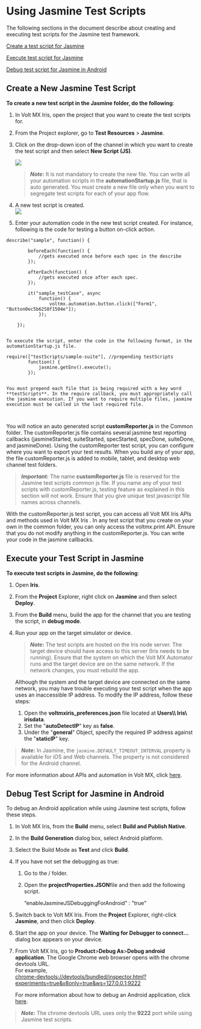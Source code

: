                          


Using Jasmine Test Scripts
==========================

The following sections in the document describe about creating and executing test scripts for the Jasmine test framework.

[Create a test script for Jasmine](#create-a-new-jasmine-test-script)

[Execute test script for Jasmine](#execute-your-test-script-in-jasmine)

[Debug test script for Jasmine in Android](#debug-test-script-for-jasmine-in-android)

Create a New Jasmine Test Script
--------------------------------

**To create a new test script in the Jasmine folder, do the following**:

1.  In Volt MX Iris, open the project that you want to create the test scripts for.
2.  From the Project explorer, go to **Test Resources** > **Jasmine**.
3.  Click on the drop-down icon of the channel in which you want to create the test script and then select **New Script (JS)**.  
      
    ![](Resources/Images/createJasmineScript.png)  
    
    > **_Note:_** It is not mandatory to create the new file. You can write all your automation scripts in the **automationStartup.js** file, that is auto generated. You must create a new file only when you want to segregate test scripts for each of your app flow.
    
4.  A new test script is created.  
    ![](Resources/Images/createJasmineScript11.PNG)  
    
5.  Enter your automation code in the new test script created. For instance, following is the code for testing a button on-click action.  
```
describe("sample", function() {
    
        beforeEach(function() {
            //gets executed once before each spec in the describe
        });
    
        afterEach(function() {
            //gets executed once after each spec.
        });
    
        it("sample_testCase", async
            function() {
                voltmx.automation.button.click(["Form1", "Button0ec5b6258f1504e"]);
            });
    
    });
    
```
    
    To execute the script, enter the code in the following format, in the automationStartup.js file.
    
```
require(["testScripts/sample-suite"], //prepending testScripts
        function() {
            jasmine.getEnv().execute();
        });
    
```
    
    You must prepend each file that is being required with a key word **testScripts**. In the require callback, you must appropriately call the jasmine execution. If you want to require multiple files, jasmine execution must be called in the last required file.
    
     

You will notice an auto generated script **customReporter.js** in the Common folder. The customReporter.js file contains several jasmine test reporting callbacks (jasmineStarted, suiteStarted, specStarted, specDone, suiteDone, and jasmineDone). Using the customReporter test script, you can configure where you want to export your test results. When you build any of your app, the file customReporter.js is added to mobile, tablet, and desktop web channel test folders.  
  

> **_Important:_** The name **customReporter.js** file is reserved for the Jasmine test scripts common js file. If you name any of your test scripts with customReporter.js, testing feature as explained in this section will not work. Ensure that you give unique test javascript file names across channels.  

With the customReporter.js test script, you can access all Volt MX Iris APIs and methods used in Volt MX Iris . In any test script that you create on your own in the common folder, you can only access the voltmx.print API. Ensure that you do not modify anything in the customReporter.js. You can write your code in the jasmine callbacks.

Execute your Test Script in Jasmine
-----------------------------------

**To execute test scripts in Jasmine, do the following**:

1.  Open **Iris**.
2.  From the **Project** Explorer, right click on **Jasmine** and then select **Deploy**.  
    
3.  From the **Build** menu, build the app for the channel that you are testing the script, in **debug mode**.
    
4.  Run your app on the target simulator or device.
    
    > **_Note:_** The test scripts are hosted on the Iris node server. The target device should have access to this server (Iris needs to be running). Ensure that the system on which the Volt MX Automator runs and the target device are on the same network. If the network changes, you must rebuild the app.  
    
    Although the system and the target device are connected on the same network, you may have trouble executing your test script when the app uses an inaccessible IP address. To modify the IP address, follow these steps:
    
      
    
    1.  Open the **voltmxiris\_preferences.json** file located at **Users\\<user ID>\\ Iris\\ irisdata**.
    2.  Set the "**autoDetectIP**" key as **false**.
    3.  Under the "**general**" Object, specify the required IP address against the "**staticIP**" key.
    

> **_Note:_** In Jasmine, the `jasmine.DEFAULT_TIMEOUT_INTERVAL` property is available for iOS and Web channels. The property is not considered for the Android channel.

For more information about APIs and automation in Volt MX, click [here](../../../Iris/iris_api_dev_guide/content/voltmx.automation_namespace.md).

Debug Test Script for Jasmine in Android
----------------------------------------

To debug an Android application while using Jasmine test scripts, follow these steps.

1.  In Volt MX Iris, from the **Build** menu, select **Build and Publish Native**.
2.  In the **Build Generation** dialog box, select Android platform.
3.  Select the Build Mode as **Test** and click **Build**.
4.  If you have not set the debugging as true:
    1.  Go to the <workspace location>/<app name> folder.
    2.  Open the **projectProperties.JSON**file and then add the following script.  
        
        “enableJasmineJSDebuggingForAndroid” : "true"
        
5.  Switch back to Volt MX Iris. From the **Project** Explorer, right-click **Jasmine**, and then click **Deploy**.
6.  Start the app on your device. The **Waiting for Debugger to connect...** dialog box appears on your device.
7.  From Volt MX Iris, go to **Product**\>**Debug As**\>**Debug android application**. The Google Chrome web browser opens with the chrome devtools URL.  
    For example,  
    [chrome-devtools://devtools/bundled/inspector.html?experiments=true&v8only=true&ws=127.0.0.1:9222](chrome-devtools://devtools/bundled/inspector.md?experiments=true&amp;v8only=true&amp;ws=127.0.0.1:9222)  
      
    For more information about how to debug an Android application, click [here](Inline_Debugger.md#debug-javascript-for-android-in).

> **_Note:_** The chrome devtools URL uses only the **9222** port while using Jasmine test scripts.
